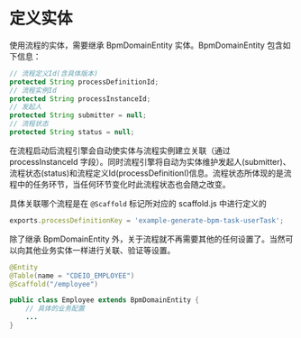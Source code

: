 # 定义实体

使用流程的实体，需要继承 BpmDomainEntity 实体。BpmDomainEntity 包含如下信息：

```java
// 流程定义Id(含具体版本)
protected String processDefinitionId;
// 流程实例Id
protected String processInstanceId;
// 发起人
protected String submitter = null;
// 流程状态
protected String status = null;
```

在流程启动后流程引擎会自动使实体与流程实例建立关联（通过 processInstanceId 字段）。同时流程引擎将自动为实体维护发起人(submitter)、流程状态(status)和流程定义Id(processDefinitionI)信息。流程状态所体现的是流程中的任务环节，当任何环节变化时此流程状态也会随之改变。

具体关联哪个流程是在 ```@Scaffold``` 标记所对应的 scaffold.js 中进行定义的

```js
exports.processDefinitionKey = 'example-generate-bpm-task-userTask';
```

除了继承 BpmDomainEntity 外，关于流程就不再需要其他的任何设置了。当然可以向其他业务实体一样进行关联、验证等设置。

```java
@Entity
@Table(name = "CDEIO_EMPLOYEE")
@Scaffold("/employee")

public class Employee extends BpmDomainEntity {
	// 具体的业务配置
	...
}
```
